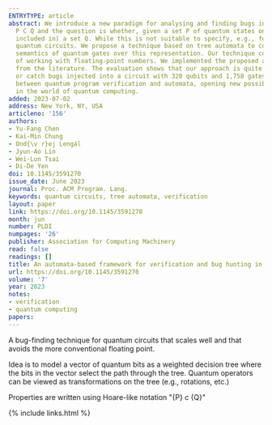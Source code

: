 ```yaml
---
ENTRYTYPE: article
abstract: We introduce a new paradigm for analysing and finding bugs in quantum circuits. In our approach, the problem is given by a\hspace{0.33em}‍triple
  P C Q and the question is whether, given a set P of quantum states on the input of a circuit C, the set of quantum states on the output is equal to (or
  included in) a set Q. While this is not suitable to specify, e.g., functional correctness of a quantum circuit, it is sufficient to detect many bugs in
  quantum circuits. We propose a technique based on tree automata to compactly represent sets of quantum states and develop transformers to implement the
  semantics of quantum gates over this representation. Our technique computes with an algebraic representation of quantum states, avoiding the inaccuracy
  of working with floating-point numbers. We implemented the proposed approach in a prototype tool and evaluated its performance against various benchmarks
  from the literature. The evaluation shows that our approach is quite scalable, e.g., we managed to verify a large circuit with 40 qubits and 141,527 gates,
  or catch bugs injected into a circuit with 320 qubits and 1,758 gates, where all tools we compared with failed. In addition, our work establishes a connection
  between quantum program verification and automata, opening new possibilities to exploit the richness of automata theory and automata-based verification
  in the world of quantum computing.
added: 2023-07-02
address: New York, NY, USA
articleno: '156'
authors:
- Yu-Fang Chen
- Kai-Min Chung
- Ond{\v r}ej Lengál
- Jyun-Ao Lin
- Wei-Lun Tsai
- Di-De Yen
doi: 10.1145/3591270
issue_date: June 2023
journal: Proc. ACM Program. Lang.
keywords: quantum circuits, tree automata, verification
layout: paper
link: https://doi.org/10.1145/3591270
month: jun
number: PLDI
numpages: '26'
publisher: Association for Computing Machinery
read: false
readings: []
title: An automata-based framework for verification and bug hunting in quantum circuits
url: https://doi.org/10.1145/3591270
volume: '7'
year: 2023
notes:
- verification
- quantum computing
papers:
---
```


A bug-finding technique for quantum circuits that scales well
and that avoids the more conventional floating point.

Idea is to model a vector of quantum bits as a weighted decision tree
where the bits in the vector select the path through the tree.
Quantum operators can be viewed as transformations on the tree
(e.g., rotations, etc.)

Properties are written using Hoare-like notation "{P} c {Q}"

{% include links.html %}
